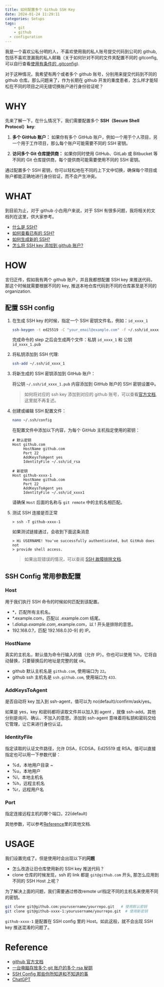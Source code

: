 ```yaml
---
title: 如何配置多个 Github SSH Key
date: 2024-01-24 11:29:11
categories: Setups
tags:
	- git
	- github
  - configuration
---
```


我是一个喜欢公私分明的人，不喜欢使用我的私人账号提交代码到公司的 github, 包括不喜欢泄漏我的私人邮箱（关于如何针对不同的文件夹配置不同的 gitconfig, 可以自行查看[使用有条件的 .gitconfig](./conditional-git-config.md)).

对于这种情况，我希望有两个或者多个 github 账号，分别用来提交代码到不同的 github 仓库。那么问题来了，作为长期在 github 开发的重度患者，怎么样才能轻松在不同的项目之间无缝切换账户进行身份验证呢？

<!--more-->

# WHY

先来了解一下，在什么情况下，我们需要配置多个 **SSH（Secure Shell Protocol）key**:

1. **多个 GitHub 账户：**
   如果你有多个 GitHub 账户，例如一个用于个人项目，另一个用于工作项目，那么每个账户可能需要不同的 SSH 密钥。

2. **访问多个 Git 仓库提供商：**
   如果你同时使用 GitHub、GitLab 或 Bitbucket 等不同的 Git 仓库提供商，每个提供商可能需要使用不同的 SSH 密钥。

通过配置多个 SSH 密钥，你可以轻松地在不同的上下文中切换，确保每个项目或账户都能正确地进行身份验证，而不会产生冲突。

# WHAT

到目前为止，对于 github 小白用户来说，对于 SSH 有很多问题，我将相关的文档列在这里，供大家参考。

- [什么是 SSH?](https://docs.github.com/zh/authentication/connecting-to-github-with-ssh/about-ssh)
- [如何查看已有的 SSH?](https://docs.github.com/zh/authentication/connecting-to-github-with-ssh/checking-for-existing-ssh-keys)
- [如何生成新的 SSH?](https://docs.github.com/zh/authentication/connecting-to-github-with-ssh/generating-a-new-ssh-key-and-adding-it-to-the-ssh-agent)
- [怎么将 SSH key 添加到 github 账户?](https://docs.github.com/zh/authentication/connecting-to-github-with-ssh/adding-a-new-ssh-key-to-your-github-account)

# HOW

言归正传，假如我有两个 github 账户，并且我都想配置 SSH key 来推送代码，那这个时候就需要根据不同的 key, 推送本地仓库代码到不同的仓库甚至是不同的 organization.

## 配置 SSH config

1. 在生成 SSH key 的时候，指定一个 SSH 密钥文件名，例如：`id_xxxx_1`

   ```bash
   ssh-keygen -t ed25519 -C "your_email@example.com" -f ~/.ssh/id_xxxx_1
   ```

   完成命令的 step 之后会生成两个文件：私钥 `id_xxxx_1` 和 公钥`id_xxxx_1.pub`

2. 将私钥添加到 SSH 代理:

   ```bash
   ssh-add ~/.ssh/id_xxxx_1
   ```

3. 将新生成的 SSH 密钥添加到 GitHub 账户：

   将公钥 `~/.ssh/id_xxxx_1.pub` 内容添加到 GitHub 账户的 SSH 密钥设置中。

   > 如何将对应的 ssh key 添加到对应的 github 账号，可以查看[官方文档](https://docs.github.com/zh/authentication/connecting-to-github-with-ssh/adding-a-new-ssh-key-to-your-github-account), 这里就不再复述。

4. 创建或编辑 SSH 配置文件：

   ```bash
   nano ~/.ssh/config
   ```

   在配置文件中添加以下内容，为每个 GitHub 主机指定使用的密钥：

   ```
   # 默认密钥
   Host github.com
		HostName github.com
		Port 22
		AddKeysToAgent yes
		IdentityFile ~/.ssh/id_rsa

   # 新密钥
   Host github-xxxx-1
		HostName github.com
		Port 22
		AddKeysToAgent yes
		IdentityFile ~/.ssh/id_xxxx1
   ```

	请确保 `Host` 后面的名称与 `git remote` 中的主机名相匹配。

5. 测试 SSH 连接是否正常

   ```
   > ssh -T github-xxxx-1
   ```

   如果测试链接通过，会收到下面这条消息

   ```
   > Hi USERNAME! You've successfully authenticated, but GitHub does not
   > provide shell access.
   ```

   > 如果出现错误的情况，可以查阅 [SSH 故障排除文档](https://docs.github.com/zh/authentication/troubleshooting-ssh/error-permission-denied-publickey).

## SSH Config 常用参数配置

### Host

用于我们执行 SSH 命令的时候如何匹配到该配置。

- \*，匹配所有主机名。
- \*.example.com，匹配以 .example.com 结尾。
- !_.dialup.example.com,_.example.com，以 ! 开头是排除的意思。
- 192.168.0.?，匹配 192.168.0.[0-9] 的 IP。

### HostName

真实的主机名，默认值为命令行输入的值（允许 IP）。你也可以使用 %h，它将自动替换，只要替换后的地址是完整的就 ok。

- github 默认主机名是 `github.com`, 使用端口为 `22`。
- github ssh 主机名是 `ssh.github.com`, 使用端口为 `433`.

### AddKeysToAgent

是否自动将 key 加入到 ssh-agent，值可以为 no(default)/confirm/ask/yes。

如果是 yes，key 和密码都将读取文件并以加入到 agent ，就像 ssh-add。其他分别是询问、确认、不加入的意思。添加到 ssh-agent 意味着将私钥和密码交给它管理，让它来进行身份认证。

### IdentityFile

指定读取的认证文件路径，允许 DSA，ECDSA，Ed25519 或 RSA。值可以直接指定也可以用一下参数代替：

- %d，本地用户目录 ~
- %u，本地用户
- %l，本地主机名
- %h，远程主机名
- %r，远程用户名

### Port

指定连接远程主机的哪个端口，22(default)

其他参数，可以参考[Reference](#reference)里的其他文档.

# USAGE

我们设置完成了。但是使用时会出现以下的**问题**

- 怎么改造让旧仓库使用新的 SSH key 推送代码？
- clone 仓库的时候发现，ssh 的 link 都是 `git@github.com` 开头, 那怎么应用到不同的 SSH Host 上呢？

为了解决上面的问题，我们需要通过修改remote url指定不同的主机名来使用不同的密钥。

```bash
git clone git@github.com:yourusername/yourrepo.git   # 使用默认密钥
git clone git@github-xxxx-1:yourusername/yourrepo.git  # 使用新密钥
```

`github-xxxx-1` 是配置在 SSH config 里的 Host。如此这般，就不会出现 SSH key 推送混淆的问题了。

# Reference

- [github 官方文档](https://docs.github.com/zh/authentication/connecting-to-github-with-ssh/about-ssh)
- [一台电脑存放多个 git 账户的多个 rsa 秘钥](https://www.cnblogs.com/qingguo/p/5686247.html)
- [SSH Config 那些你所知道和不知道的事](https://deepzz.com/post/how-to-setup-ssh-config.html)
- [ChatGPT](https://chat.openai.com/)